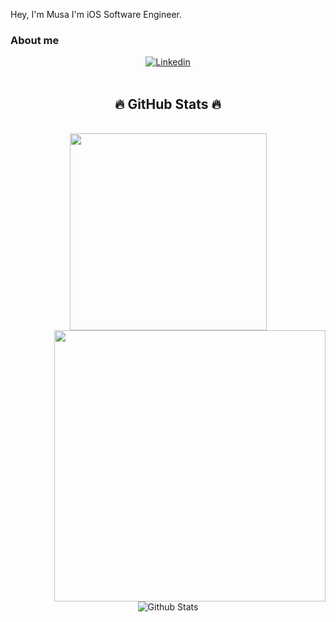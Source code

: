 Hey, I'm Musa 
I'm iOS Software Engineer.


### About me

<div align="center">
   <a href="https://www.linkedin.com/in/musa-deniev/" title="Linkedin"><img src="https://img.shields.io/badge/-Musa_Deniev-blue?style=for-the-badge&logo=Linkedin&logoColor=white" alt="Linkedin" /></a>
</div>

<br>
<h2 align="center">🔥 GitHub Stats 🔥</h2>
<!-- https://github.com/anuraghazra/github-readme-stats -->
<br>
<div align=center>
  <a href="#" title="nguyenchiemdu">
    <img width="315" align="center" src="https://github-readme-stats.vercel.app/api/top-langs/?username=musamuss&hide=c%23,powershell,Mathematica,Ruby,Cuda&title_color=61dafb&text_color=ffffff&icon_color=61dafb&bg_color=20232a&langs_count=8&layout=compact&border_color=61dafb&hide_border=true" />
  </a>
  <a href="#" title="nguyenchiemdu">
    <img align="right" width="434" src="https://github-readme-stats.vercel.app/api?username=nguyenchiemdu&show_icons=true&theme=react&border_color=61dafb&hide_border=true" />
  </a>
</div>

<br>

<p align="center">
    <img src="https://github-readme-stats.vercel.app/api?username=musamuss&show_icons=true&title_color=009A9C&icon_color=C4C5C7&count_private=true&hide_title=true" alt="Github Stats"/>
</p>

